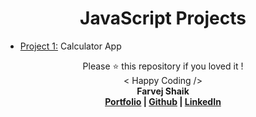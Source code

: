 <h1 align="center"> JavaScript Projects </h1>

- [Project 1:](https://github.com/farvejfaru/JavaScript-Projects/tree/main/%231_Calculator_App) Calculator App

<p align="center">
Please ⭐ this repository if you loved it !
<br>
< Happy Coding />
<br>
<b>Farvej Shaik<b>
<br>
<a href="https://personal-portfolio-farvejshaik.netlify.app/">Portfolio</a> | <a href="https://github.com/farvejfaru">Github</a> | <a href="https://www.linkedin.com/in/shaikfarvej/">LinkedIn</a>
</p>
